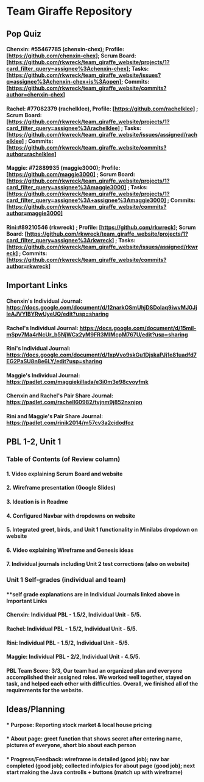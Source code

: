 # Team Giraffe Repository

## Pop Quiz
#### Chenxin: #55467785 (chenxin-chex); Profile: [https://github.com/chenxin-chex]; Scrum Board: [https://github.com/rkwreck/team_giraffe_website/projects/1?card_filter_query=assignee%3Achenxin-chex]; Tasks: [https://github.com/rkwreck/team_giraffe_website/issues?q=assignee%3Achenxin-chex+is%3Aopen]; Commits: [https://github.com/rkwreck/team_giraffe_website/commits?author=chenxin-chex]
#### Rachel: #77082379 (rachelklee), Profile: [https://github.com/rachelklee] ; Scrum Board: [https://github.com/rkwreck/team_giraffe_website/projects/1?card_filter_query=assignee%3Arachelklee] ; Tasks: [https://github.com/rkwreck/team_giraffe_website/issues/assigned/rachelklee] ; Commits: [https://github.com/rkwreck/team_giraffe_website/commits?author=rachelklee]
#### Maggie: #72889935 (maggie3000); Profile: [https://github.com/maggie3000] ; Scrum Board:[https://github.com/rkwreck/team_giraffe_website/projects/1?card_filter_query=assignee%3Amaggie3000] ; Tasks: [https://github.com/rkwreck/team_giraffe_website/projects/1?card_filter_query=assignee%3A+assignee%3Amaggie3000] ; Commits: [https://github.com/rkwreck/team_giraffe_website/commits?author=maggie3000]
#### Rini:#89210546 (rkwreck) ; Profile: [https://github.com/rkwreck]; Scrum Board: [https://github.com/rkwreck/team_giraffe_website/projects/1?card_filter_query=assignee%3Arkwreck] ; Tasks: [https://github.com/rkwreck/team_giraffe_website/issues/assigned/rkwreck] ; Commits: [https://github.com/rkwreck/team_giraffe_website/commits?author=rkwreck]

## Important Links
#### Chenxin's Individual Journal: https://docs.google.com/document/d/12narkOSmUhjDSDolaq9iwvMJ0JjleAJVYIBYRwUyeUQ/edit?usp=sharing
#### Rachel's Individual Journal: https://docs.google.com/document/d/15mil-mSpv7Ma4rNcUr_b5NjWCx2yM9FR3MIMcpM767U/edit?usp=sharing
#### Rini's Individual Journal: https://docs.google.com/document/d/1xpVvo9skGu1DjskaPJj1e81uadfd7EG2PaSU8n8e6LY/edit?usp=sharing
#### Maggie's Individual Journal: https://padlet.com/maggiekillada/e3i0m3e98cvoyfmk
#### Chenxin and Rachel's Pair Share Journal: https://padlet.com/rachell60982/tvjnm9j852nxnipn
#### Rini and Maggie's Pair Share Journal: https://padlet.com/rinik2014/m57cv3a2cidodfoz



## PBL 1-2, Unit 1
### Table of Contents (of Review column)
#### 1. Video explaining Scrum Board and website
#### 2. Wireframe presentation (Google Slides)
#### 3. Ideation is in Readme
#### 4. Configured Navbar with dropdowns on website
#### 5. Integrated greet, birds, and Unit 1 functionality in Minilabs dropdown on website
#### 6. Video explaining Wireframe and Genesis ideas
#### 7. Individual journals including Unit 2 test corrections (also on website)
####
### Unit 1 Self-grades (individual and team)
#### **self grade explanations are in Individual Journals linked above in Important Links
#### Chenxin: Individual PBL - 1.5/2, Individual Unit - 5/5. 
#### Rachel: Individual PBL - 1.5/2, Individual Unit - 5/5. 
#### Rini: Individual PBL - 1.5/2, Individual Unit - 5/5. 
#### Maggie: Individual PBL - 2/2, Individual Unit - 4.5/5.
#### PBL Team Score: 3/3, Our team had an organized plan and everyone accomplished their assigned roles. We worked well together, stayed on task, and helped each other with difficulties. Overall, we finished all of the requirements for the website.

## Ideas/Planning
#### * Purpose: Reporting stock market & local house pricing
#### * About page: greet function that shows secret after entering name, pictures of everyone, short bio about each person
#### * Progress/Feedback: wireframe is detailed (good job); nav bar completed (good job); collected info/pics for about page (good job); next start making the Java controlls + buttons (match up with wireframe)
